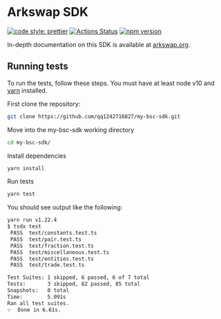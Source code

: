 # Arkswap SDK

[![code style: prettier](https://img.shields.io/badge/code_style-prettier-ff69b4.svg?style=flat-square)](https://github.com/prettier/prettier)
[![Actions Status](https://github.com/arkswap/arkswap-sdk/workflows/CI/badge.svg)](https://github.com/arkswap/arkswap-sdk)
[![npm version](https://img.shields.io/npm/v/@arkswap/sdk/latest.svg)](https://www.npmjs.com/package/@arkswap/sdk/v/latest)


In-depth documentation on this SDK is available at [arkswap.org](https://arkswap.org/docs).

## Running tests

To run the tests, follow these steps. You must have at least node v10 and [yarn](https://yarnpkg.com/) installed.

First clone the repository:

```sh
git clone https://github.com/qq1242716827/my-bsc-sdk.git
```

Move into the my-bsc-sdk working directory

```sh
cd my-bsc-sdk/
```

Install dependencies

```sh
yarn install
```

Run tests

```sh
yarn test
```

You should see output like the following:

```sh
yarn run v1.22.4
$ tsdx test
 PASS  test/constants.test.ts
 PASS  test/pair.test.ts
 PASS  test/fraction.test.ts
 PASS  test/miscellaneous.test.ts
 PASS  test/entities.test.ts
 PASS  test/trade.test.ts

Test Suites: 1 skipped, 6 passed, 6 of 7 total
Tests:       3 skipped, 82 passed, 85 total
Snapshots:   0 total
Time:        5.091s
Ran all test suites.
✨  Done in 6.61s.
```
